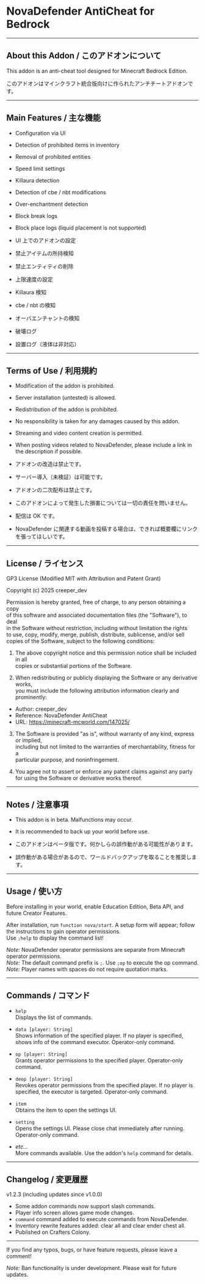 # NovaDefender AntiCheat for Bedrock

---

## About this Addon / このアドオンについて

This addon is an anti-cheat tool designed for Minecraft Bedrock Edition.

このアドオンはマインクラフト統合版向けに作られたアンチチートアドオンです。

---

## Main Features / 主な機能

- Configuration via UI
- Detection of prohibited items in inventory
- Removal of prohibited entities
- Speed limit settings
- Killaura detection
- Detection of cbe / nbt modifications
- Over-enchantment detection
- Block break logs
- Block place logs (liquid placement is not supported)

- UI 上でのアドオンの設定
- 禁止アイテムの所持検知
- 禁止エンティティの削除
- 上限速度の設定
- Killaura 検知
- cbe / nbt の検知
- オーバエンチャントの検知
- 破壊ログ
- 設置ログ（液体は非対応）

---

## Terms of Use / 利用規約

- Modification of the addon is prohibited.
- Server installation (untested) is allowed.
- Redistribution of the addon is prohibited.
- No responsibility is taken for any damages caused by this addon.
- Streaming and video content creation is permitted.
- When posting videos related to NovaDefender, please include a link in the description if possible.

- アドオンの改造は禁止です。
- サーバー導入（未検証）は可能です。
- アドオンの二次配布は禁止です。
- このアドオンによって発生した損害については一切の責任を問いません。
- 配信は OK です。
- NovaDefender に関連する動画を投稿する場合は、できれば概要欄にリンクを張ってほしいです。

---

## License / ライセンス

GP3 License (Modified MIT with Attribution and Patent Grant)

Copyright (c) 2025 creeper_dev

Permission is hereby granted, free of charge, to any person obtaining a copy  
of this software and associated documentation files (the "Software"), to deal  
in the Software without restriction, including without limitation the rights  
to use, copy, modify, merge, publish, distribute, sublicense, and/or sell  
copies of the Software, subject to the following conditions:

1. The above copyright notice and this permission notice shall be included in all  
   copies or substantial portions of the Software.

2. When redistributing or publicly displaying the Software or any derivative works,  
   you must include the following attribution information clearly and prominently:

- Author: creeper_dev
- Reference: NovaDefender AntiCheat
- URL: https://minecraft-mcworld.com/147025/

3. The Software is provided "as is", without warranty of any kind, express or implied,  
   including but not limited to the warranties of merchantability, fitness for a  
   particular purpose, and noninfringement.

4. You agree not to assert or enforce any patent claims against any party  
   for using the Software or derivative works thereof.

---

## Notes / 注意事項

- This addon is in beta. Malfunctions may occur.
- It is recommended to back up your world before use.

- このアドオンはベータ版です。何かしらの誤作動がある可能性があります。
- 誤作動がある場合があるので、ワールドバックアップを取ることを推奨します。

---

## Usage / 使い方

Before installing in your world, enable Education Edition, Beta API, and future Creator Features.

After installation, run `function nova/start`. A setup form will appear; follow the instructions to gain operator permissions.  
Use `;help` to display the command list!

_Note:_ NovaDefender operator permissions are separate from Minecraft operator permissions.  
_Note:_ The default command prefix is `;`. Use `;op` to execute the op command.  
_Note:_ Player names with spaces do not require quotation marks.

---

## Commands / コマンド

- `help`  
  Displays the list of commands.

- `data [player: String]`  
  Shows information of the specified player. If no player is specified, shows info of the command executor. Operator-only command.

- `op [player: String]`  
  Grants operator permissions to the specified player. Operator-only command.

- `deop [player: String]`  
  Revokes operator permissions from the specified player. If no player is specified, the executor is targeted. Operator-only command.

- `item`  
  Obtains the item to open the settings UI.

- `setting`  
  Opens the settings UI. Please close chat immediately after running. Operator-only command.

- _etc..._  
  More commands available. Use the addon's `help` command for details.

---

## Changelog / 変更履歴

v1.2.3 (including updates since v1.0.0)

- Some addon commands now support slash commands.
- Player info screen allows game mode changes.
- `command` command added to execute commands from NovaDefender.
- Inventory rewrite features added: clear all and clear ender chest all.
- Published on Crafters Colony.

---

If you find any typos, bugs, or have feature requests, please leave a comment!

_Note:_ Ban functionality is under development. Please wait for future updates.

